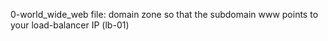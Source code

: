 0-world_wide_web file: domain zone so that the subdomain www points to your load-balancer IP (lb-01)

